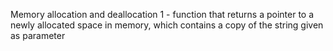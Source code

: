 Memory allocation and deallocation
1 - function that returns a pointer to a newly allocated space in memory, which contains a copy of the string given as parameter
